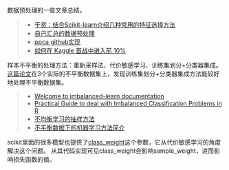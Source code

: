 数据预处理的一些文章总结。
>* [干货：结合Scikit-learn介绍几种常用的特征选择方法](http://www.tuicool.com/articles/ieUvaq)
>* [自己汇总的数据预处理](https://www.zybuluo.com/chriswang/note/612242)
>* [ppca github实现](https://github.com/cangermueller/ppca)
>* [如何在 Kaggle 首战中进入前 10%](https://dnc1994.com/2016/04/rank-10-percent-in-first-kaggle-competition/)

样本不平衡的处理方法：重新采样法、代价敏感学习、训练集划分+分类器集成。
[这篇论文](http://bcmi.sjtu.edu.cn/~blu/papers/2009/Zhi-FeiYe_CAAI-Transactions-on-Intelligent-Systems_2009.pdf)在3个实际的不平衡数据集上，发现训练集划分+分类器集成方法能较好地处理不平衡数据集。

>* [Welcome to imbalanced-learn documentation](http://contrib.scikit-learn.org/imbalanced-learn/index.html)
>* [Practical Guide to deal with Imbalanced Classification Problems in R](https://www.analyticsvidhya.com/blog/2016/03/practical-guide-deal-imbalanced-classification-problems/)
>* [不均衡学习的抽样方法](http://blog.csdn.net/u011414200/article/details/50664266)
>* [不平衡数据下的机器学习方法简介](http://www.jianshu.com/p/3e8b9f2764c8)

scikit里面的很多模型也提供了[class_weight](http://scikit-learn.org/stable/modules/generated/sklearn.linear_model.LogisticRegression.html)这个参数，它从代价敏感学习的角度解决这个问题。
从其代码实现可见class_weight会影响sample_weight，进而影响损失函数的值。